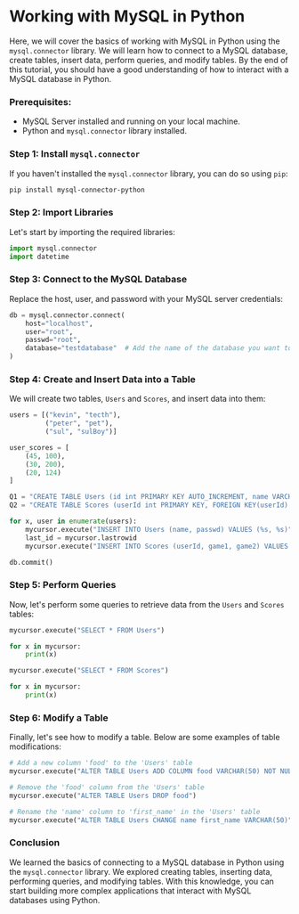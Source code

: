 # Working with MySQL in Python

Here, we will cover the basics of working with MySQL in Python using the `mysql.connector` library. We will learn how to connect to a MySQL database, create tables, insert data, perform queries, and modify tables. By the end of this tutorial, you should have a good understanding of how to interact with a MySQL database in Python.

### Prerequisites:
- MySQL Server installed and running on your local machine.
- Python and `mysql.connector` library installed.

### Step 1: Install `mysql.connector`
If you haven't installed the `mysql.connector` library, you can do so using `pip`:

```bash
pip install mysql-connector-python
```

### Step 2: Import Libraries
Let's start by importing the required libraries:

```python
import mysql.connector
import datetime
```

### Step 3: Connect to the MySQL Database
Replace the host, user, and password with your MySQL server credentials:

```python
db = mysql.connector.connect(
    host="localhost",
    user="root",
    passwd="root",
    database="testdatabase"  # Add the name of the database you want to use
)
```

### Step 4: Create and Insert Data into a Table
We will create two tables, `Users` and `Scores`, and insert data into them:

```python
users = [("kevin", "tecth"),
         ("peter", "pet"),
         ("sul", "sulBoy")]

user_scores = [
    (45, 100),
    (30, 200),
    (20, 124)
]

Q1 = "CREATE TABLE Users (id int PRIMARY KEY AUTO_INCREMENT, name VARCHAR(50), passwd VARCHAR(50))"
Q2 = "CREATE TABLE Scores (userId int PRIMARY KEY, FOREIGN KEY(userId) REFERENCES Users(id), game1 int DEFAULT 0, game2 int DEFAULT 0)"

for x, user in enumerate(users):
    mycursor.execute("INSERT INTO Users (name, passwd) VALUES (%s, %s)", user)
    last_id = mycursor.lastrowid
    mycursor.execute("INSERT INTO Scores (userId, game1, game2) VALUES (%s, %s, %s)", (last_id,)+user_scores[x])

db.commit()
```

### Step 5: Perform Queries
Now, let's perform some queries to retrieve data from the `Users` and `Scores` tables:

```python
mycursor.execute("SELECT * FROM Users")

for x in mycursor:
    print(x)

mycursor.execute("SELECT * FROM Scores")

for x in mycursor:
    print(x)
```

### Step 6: Modify a Table
Finally, let's see how to modify a table. Below are some examples of table modifications:

```python
# Add a new column 'food' to the 'Users' table
mycursor.execute("ALTER TABLE Users ADD COLUMN food VARCHAR(50) NOT NULL")

# Remove the 'food' column from the 'Users' table
mycursor.execute("ALTER TABLE Users DROP food")

# Rename the 'name' column to 'first_name' in the 'Users' table
mycursor.execute("ALTER TABLE Users CHANGE name first_name VARCHAR(50)")
```

### Conclusion
We learned the basics of connecting to a MySQL database in Python using the `mysql.connector` library. We explored creating tables, inserting data, performing queries, and modifying tables. With this knowledge, you can start building more complex applications that interact with MySQL databases using Python.
